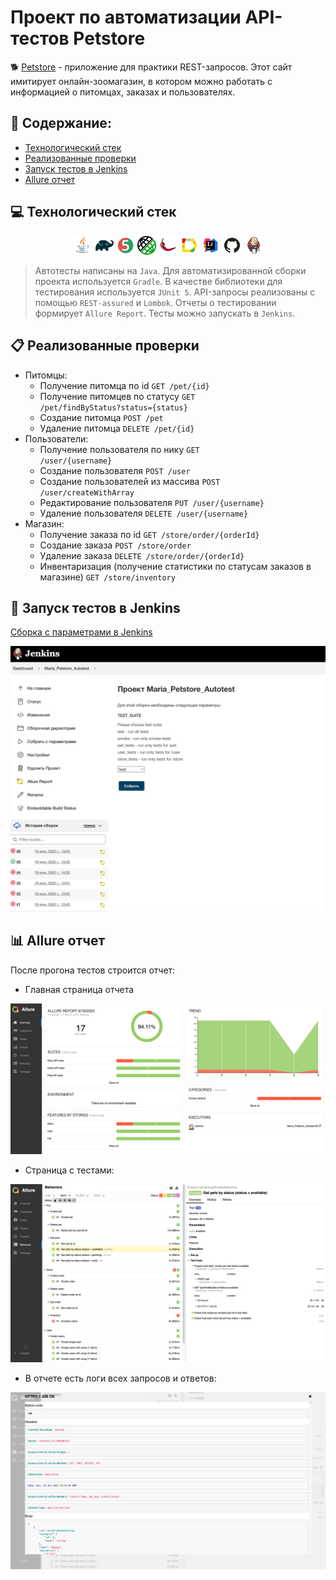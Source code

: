 # Проект по автоматизации API-тестов Petstore


:dog2: <a href="https://petstore.swagger.io/">Petstore</a> - приложение для практики REST-запросов. Этот сайт имитирует онлайн-зоомагазин, в котором можно работать с информацией о питомцах, заказах и пользователях.

## :page_with_curl: Содержание:

- <a href="#computer-технологический-стек">Технологический стек</a>
- <a href="#clipboard-реализованные-проверки">Реализованные проверки</a>
- <a href="#robot-запуск-тестов-в-jenkins">Запуск тестов в Jenkins</a>
- <a href="#bar_chart-allure-отчет">Allure отчет</a>

## :computer: Технологический стек
<p align="center">
<img width="6%" title="Java" src="Images/Logos/Java.svg">
<img width="6%" title="Gradle" src="Images/Logos/Gradle.svg">
<img width="6%" title="JUnit5" src="Images/Logos/JUnit5.svg">
<img width="6%" title="REST-assured" src="Images/Logos/Rest-assured.png">
<img width="6%" title="Lombok" src="Images/Logos/Lombok.png">
<img width="6%" title="Allure Report" src="Images/Logos/Allure_Report.svg">
<img width="6%" title="IntelliJ IDEA" src="Images/Logos/Intelij_IDEA.svg">
<img width="6%" title="GitHub" src="Images/Logos/GitHub.svg">
<img width="6%" title="Jenkins" src="Images/Logos/Jenkins.svg">
</p>

> Автотесты написаны на <code>Java</code>. 
> Для автоматизированной сборки проекта используется <code>Gradle</code>.
> В качестве библиотеки для тестирования используется <code>JUnit 5</code>.
> API-запросы реализованы с помощью <code>REST-assured</code> и <code>Lombok</code>.
> Отчеты о тестировании формирует <code>Allure Report</code>.
> Тесты можно запускать в <code>Jenkins</code>.

## :clipboard: Реализованные проверки
- Питомцы:
  - Получение питомца по id <code>GET /pet/{id}</code>
  - Получение питомцев по статусу <code>GET /pet/findByStatus?status={status}</code>
  - Создание питомца <code>POST /pet</code>
  - Удаление питомца <code>DELETE /pet/{id}</code>
- Пользователи:
  - Получение пользователя по нику <code>GET /user/{username}</code>
  - Создание пользователя <code>POST /user</code>
  - Создание пользователей из массива <code>POST /user/createWithArray</code>
  - Редактирование пользователя <code>PUT /user/{username}</code>
  - Удаление пользователя <code>DELETE /user/{username}</code>
- Магазин:
  - Получение заказа по id <code>GET /store/order/{orderId}</code>
  - Создание заказа <code>POST /store/order</code>
  - Удаление заказа <code>DELETE /store/order/{orderId}</code>
  - Инвентаризация (получение статистики по статусам заказов в магазине) <code>GET /store/inventory</code>

## :robot: Запуск тестов в Jenkins
<a target="_blank" href="https://jenkins.autotests.cloud/job/Maria_Petstore_Autotest/">Сборка с параметрами в Jenkins</a>
<p align="center">
<img title="Jenkins Job Run with parameters" src="Images/Screenshots/Jenkins.png">
</p>

## :bar_chart: Allure отчет
После прогона тестов строится отчет:
- Главная страница отчета
<p align="center">
<img title="Allure Overview Dashboard" src="Images/Screenshots/AllureOverview.png">
</p>

- Страница с тестами:
<p align="center">
<img title="Allure Test Page" src="Images/Screenshots/AllureTests.png">
</p>

- В отчете есть логи всех запросов и ответов:
<p align="center">
<img title="Allure Test Page" src="Images/Screenshots/AllureLog.png">
</p>
